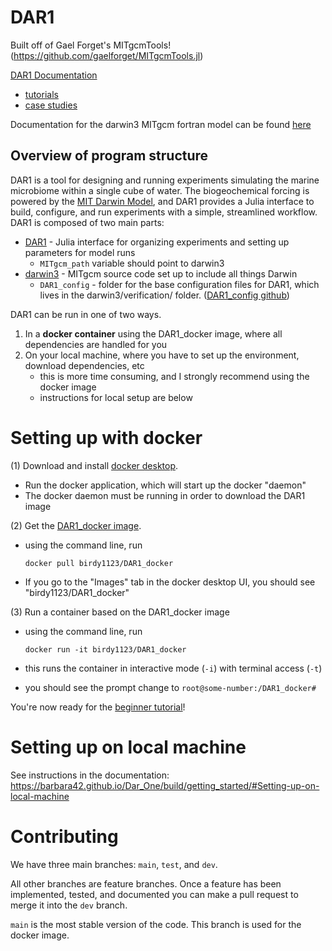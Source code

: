 # DAR1

Built off of Gael Forget's MITgcmTools! (https://github.com/gaelforget/MITgcmTools.jl)

[DAR1 Documentation](https://barbara42.github.io/Dar_One/build/getting_started/)
- [tutorials](https://barbara42.github.io/Dar_One/build/beginner_tutorials/)
- [case studies](https://barbara42.github.io/Dar_One/build/case_studies/)


Documentation for the darwin3 MITgcm fortran model can be found [here](https://darwin3.readthedocs.io/en/latest/phys_pkgs/darwin_bacteria.html) 
##  Overview of program structure 


DAR1 is a tool for designing and running experiments simulating the marine microbiome within a single cube of water. The biogeochemical forcing is powered by the [MIT Darwin Model](https://darwinproject.mit.edu/), and DAR1 provides a Julia interface to build, configure, and run experiments with a simple, streamlined workflow. DAR1 is composed of two main parts:

- [DAR1](https://github.com/barbara42/Dar_One) - Julia interface for organizing experiments and setting up parameters for model runs 
    - `MITgcm_path` variable should point to darwin3
- [darwin3](https://github.com/darwinproject/darwin3) - MITgcm source code set up to include all things Darwin 
    - `DAR1_config` - folder for the base configuration files for DAR1, which lives in the darwin3/verification/ folder. ([DAR1_config github](https://github.com/barbara42/dar_one_config))


DAR1 can be run in one of two ways. 
1) In a **docker container** using the DAR1_docker image, where all dependencies are handled for you 
2) On your local machine, where you have to set up the environment, download dependencies, etc 
    - this is more time consuming, and I strongly recommend using the docker image
    - instructions for local setup are below

# Setting up with docker

(1) Download and install [docker desktop](https://www.docker.com/).
- Run the docker application, which will start up the docker "daemon" 
- The docker daemon must be running in order to download the DAR1 image

(2) Get the [DAR1_docker image](https://hub.docker.com/repository/docker/birdy1123/dar1).
- using the command line, run 

    `docker pull birdy1123/DAR1_docker`

- If you go to the "Images" tab in the docker desktop UI, you should see "birdy1123/DAR1_docker"

(3) Run a container based on the DAR1_docker image
- using the command line, run 

    `docker run -it birdy1123/DAR1_docker` 
- this runs the container in interactive mode (`-i`) with terminal access (`-t`) 
- you should see the prompt change to `root@some-number:/DAR1_docker#`

You're now ready for the [beginner tutorial](beginner_tutorial)!
# Setting up on local machine

See instructions in the documentation: https://barbara42.github.io/Dar_One/build/getting_started/#Setting-up-on-local-machine

# Contributing 

We have three main branches: `main`, `test`, and `dev`.

All other branches are feature branches. Once a feature has been implemented, tested, and documented you can make a pull request to merge it into the `dev` branch. 

`main` is the most stable version of the code. This branch is used for the docker image. 
